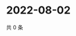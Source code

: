 # 2022-08-02

共 0 条

<!-- BEGIN WEIBO -->
<!-- 最后更新时间 Tue Aug 02 2022 19:01:23 GMT+0800 (China Standard Time) -->

<!-- END WEIBO -->
